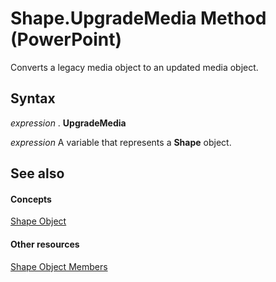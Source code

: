 
# Shape.UpgradeMedia Method (PowerPoint)

Converts a legacy media object to an updated media object.


## Syntax

 _expression_ . **UpgradeMedia**

 _expression_ A variable that represents a **Shape** object.


## See also


#### Concepts


[Shape Object](1da93849-99e0-827e-ced3-c6cf7f8569f3.md)
#### Other resources


[Shape Object Members](e371c375-c16a-33ef-32b7-6dcb99d3d128.md)

